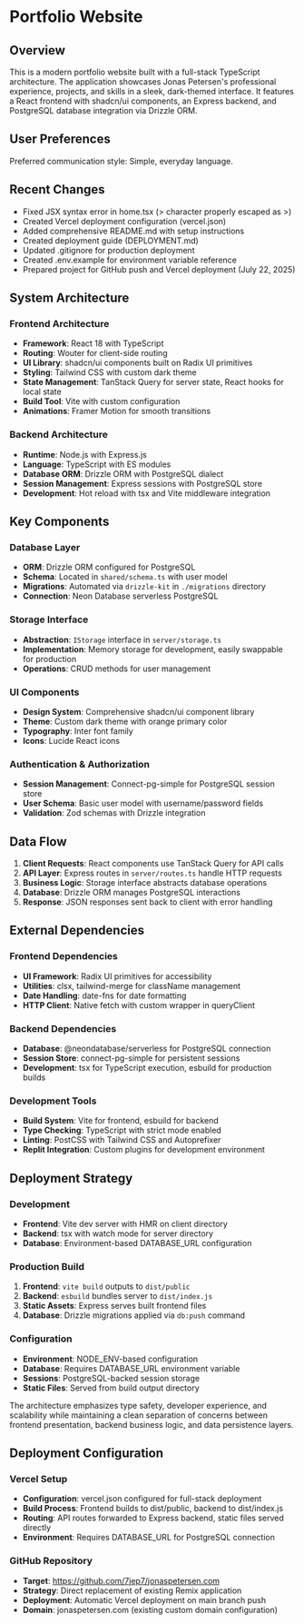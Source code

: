 # Portfolio Website

## Overview

This is a modern portfolio website built with a full-stack TypeScript architecture. The application showcases Jonas Petersen's professional experience, projects, and skills in a sleek, dark-themed interface. It features a React frontend with shadcn/ui components, an Express backend, and PostgreSQL database integration via Drizzle ORM.

## User Preferences

Preferred communication style: Simple, everyday language.

## Recent Changes

- Fixed JSX syntax error in home.tsx (> character properly escaped as &gt;)
- Created Vercel deployment configuration (vercel.json)  
- Added comprehensive README.md with setup instructions
- Created deployment guide (DEPLOYMENT.md)
- Updated .gitignore for production deployment
- Created .env.example for environment variable reference
- Prepared project for GitHub push and Vercel deployment (July 22, 2025)

## System Architecture

### Frontend Architecture
- **Framework**: React 18 with TypeScript
- **Routing**: Wouter for client-side routing
- **UI Library**: shadcn/ui components built on Radix UI primitives
- **Styling**: Tailwind CSS with custom dark theme
- **State Management**: TanStack Query for server state, React hooks for local state
- **Build Tool**: Vite with custom configuration
- **Animations**: Framer Motion for smooth transitions

### Backend Architecture
- **Runtime**: Node.js with Express.js
- **Language**: TypeScript with ES modules
- **Database ORM**: Drizzle ORM with PostgreSQL dialect
- **Session Management**: Express sessions with PostgreSQL store
- **Development**: Hot reload with tsx and Vite middleware integration

## Key Components

### Database Layer
- **ORM**: Drizzle ORM configured for PostgreSQL
- **Schema**: Located in `shared/schema.ts` with user model
- **Migrations**: Automated via `drizzle-kit` in `./migrations` directory
- **Connection**: Neon Database serverless PostgreSQL

### Storage Interface
- **Abstraction**: `IStorage` interface in `server/storage.ts`
- **Implementation**: Memory storage for development, easily swappable for production
- **Operations**: CRUD methods for user management

### UI Components
- **Design System**: Comprehensive shadcn/ui component library
- **Theme**: Custom dark theme with orange primary color
- **Typography**: Inter font family
- **Icons**: Lucide React icons

### Authentication & Authorization
- **Session Management**: Connect-pg-simple for PostgreSQL session store
- **User Schema**: Basic user model with username/password fields
- **Validation**: Zod schemas with Drizzle integration

## Data Flow

1. **Client Requests**: React components use TanStack Query for API calls
2. **API Layer**: Express routes in `server/routes.ts` handle HTTP requests
3. **Business Logic**: Storage interface abstracts database operations
4. **Database**: Drizzle ORM manages PostgreSQL interactions
5. **Response**: JSON responses sent back to client with error handling

## External Dependencies

### Frontend Dependencies
- **UI Framework**: Radix UI primitives for accessibility
- **Utilities**: clsx, tailwind-merge for className management
- **Date Handling**: date-fns for date formatting
- **HTTP Client**: Native fetch with custom wrapper in queryClient

### Backend Dependencies
- **Database**: @neondatabase/serverless for PostgreSQL connection
- **Session Store**: connect-pg-simple for persistent sessions
- **Development**: tsx for TypeScript execution, esbuild for production builds

### Development Tools
- **Build System**: Vite for frontend, esbuild for backend
- **Type Checking**: TypeScript with strict mode enabled
- **Linting**: PostCSS with Tailwind CSS and Autoprefixer
- **Replit Integration**: Custom plugins for development environment

## Deployment Strategy

### Development
- **Frontend**: Vite dev server with HMR on client directory
- **Backend**: tsx with watch mode for server directory
- **Database**: Environment-based DATABASE_URL configuration

### Production Build
1. **Frontend**: `vite build` outputs to `dist/public`
2. **Backend**: `esbuild` bundles server to `dist/index.js`
3. **Static Assets**: Express serves built frontend files
4. **Database**: Drizzle migrations applied via `db:push` command

### Configuration
- **Environment**: NODE_ENV-based configuration
- **Database**: Requires DATABASE_URL environment variable
- **Sessions**: PostgreSQL-backed session storage
- **Static Files**: Served from build output directory

The architecture emphasizes type safety, developer experience, and scalability while maintaining a clean separation of concerns between frontend presentation, backend business logic, and data persistence layers.

## Deployment Configuration

### Vercel Setup
- **Configuration**: vercel.json configured for full-stack deployment
- **Build Process**: Frontend builds to dist/public, backend to dist/index.js
- **Routing**: API routes forwarded to Express backend, static files served directly
- **Environment**: Requires DATABASE_URL for PostgreSQL connection

### GitHub Repository
- **Target**: https://github.com/7jep7/jonaspetersen.com
- **Strategy**: Direct replacement of existing Remix application
- **Deployment**: Automatic Vercel deployment on main branch push
- **Domain**: jonaspetersen.com (existing custom domain configuration)